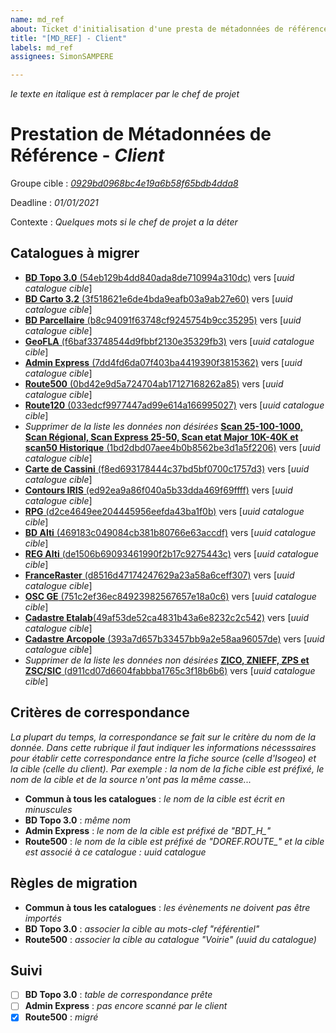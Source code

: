 ```yaml
---
name: md_ref
about: Ticket d'initialisation d'une presta de métadonnées de référence
title: "[MD_REF] - Client"
labels: md_ref
assignees: SimonSAMPERE

---
```


*le texte en italique est à remplacer par le chef de projet*

# Prestation de Métadonnées de Référence - *Client*

Groupe cible : [*0929bd0968bc4e19a6b58f65bdb4dda8*](https://app.isogeo.com/groups/0929bd0968bc4e19a6b58f65bdb4dda8/dashboard/formats)

Deadline : *01/01/2021*

Contexte : *Quelques mots si le chef de projet a la déter*

## Catalogues à migrer

- [**BD Topo 3.0** (54eb129b4dd840ada8de710994a310dc)](https://app.isogeo.com/groups/504f49055abc4d0b9865038fbc99b44b/inventory/search?p=1&ob=%23relevance&od=des&q=catalog%3A54eb129b4dd840ada8de710994a310dc) vers  [*uuid catalogue cible*]  
- [**BD Carto 3.2** (3f518621e6de4bda9eafb03a9ab27e60)](https://app.isogeo.com/groups/504f49055abc4d0b9865038fbc99b44b/inventory/search?p=1&ob=%23relevance&od=des&q=catalog%3A3f518621e6de4bda9eafb03a9ab27e60) vers [*uuid catalogue cible*]
- [**BD Parcellaire** (b8c94091f63748cf9245754b9cc35295)](https://app.isogeo.com/groups/504f49055abc4d0b9865038fbc99b44b/inventory/search?p=1&ob=%23relevance&od=des&q=catalog%3Ab8c94091f63748cf9245754b9cc35295) vers [*uuid catalogue cible*]
- [**GeoFLA** (f6baf33748544d9fbbf2130e35329fb3)](https://app.isogeo.com/groups/504f49055abc4d0b9865038fbc99b44b/inventory/search?p=1&ob=%23relevance&od=des&q=catalog%3Af6baf33748544d9fbbf2130e35329fb3) vers  [*uuid catalogue cible*]
- [**Admin Express** (7dd4fd6da07f403ba4419390f3815362)](https://app.isogeo.com/groups/504f49055abc4d0b9865038fbc99b44b/inventory/search?p=1&ob=%23relevance&od=des&q=catalog%3A7dd4fd6da07f403ba4419390f3815362) vers [*uuid catalogue cible*]  
- [**Route500** (0bd42e9d5a724704ab17127168262a85)](https://app.isogeo.com/groups/504f49055abc4d0b9865038fbc99b44b/inventory/search?p=1&ob=%23relevance&od=des&q=catalog%3Af6baf33748544d9fbbf2130e35329fb3) vers  [*uuid catalogue cible*]
- [**Route120** (033edcf9977447ad99e614a166995027)](https://app.isogeo.com/groups/504f49055abc4d0b9865038fbc99b44b/inventory/search?p=1&ob=%23relevance&od=des&q=catalog%3A033edcf9977447ad99e614a166995027) vers  [*uuid catalogue cible*]
- *Supprimer de la liste les données non désirées* [**Scan 25-100-1000, Scan Régional, Scan Express 25-50, Scan etat Major 10K-40K et scan50 Historique** (1bd2dbd07aee4b0b8562be3d1a5f2206)](https://app.isogeo.com/groups/504f49055abc4d0b9865038fbc99b44b/inventory/search?p=1&ob=%23relevance&od=des&q=catalog%3A1bd2dbd07aee4b0b8562be3d1a5f2206) vers [*uuid catalogue cible*]
- [**Carte de Cassini** (f8ed693178444c37bd5bf0700c1757d3)](https://app.isogeo.com/groups/504f49055abc4d0b9865038fbc99b44b/inventory/search?p=1&ob=%23relevance&od=des&q=catalog%3Af8ed693178444c37bd5bf0700c1757d3) vers  [*uuid catalogue cible*]
- [**Contours IRIS** (ed92ea9a86f040a5b33dda469f69ffff)](https://app.isogeo.com/groups/504f49055abc4d0b9865038fbc99b44b/inventory/search?p=1&ob=%23relevance&od=des&q=catalog%3Aed92ea9a86f040a5b33dda469f69ffff) vers [*uuid catalogue cible*]
- [**RPG** (d2ce4649ee204445956eefda43ba1f0b)](https://app.isogeo.com/groups/504f49055abc4d0b9865038fbc99b44b/inventory/search?p=1&ob=%23relevance&od=des&q=catalog%3Ad2ce4649ee204445956eefda43ba1f0b) vers  [*uuid catalogue cible*]    
- [**BD Alti** (469183c049084cb381b80766e63accdf)](https://app.isogeo.com/groups/504f49055abc4d0b9865038fbc99b44b/inventory/search?p=1&ob=%23relevance&od=des&q=catalog%3A469183c049084cb381b80766e63accdf) vers  [*uuid catalogue cible*]
- [**REG Alti** (de1506b69093461990f2b17c9275443c)](https://app.isogeo.com/groups/504f49055abc4d0b9865038fbc99b44b/inventory/search?p=1&ob=%23relevance&od=des&q=catalog%3Ade1506b69093461990f2b17c9275443c) vers [*uuid catalogue cible*]
- [**FranceRaster** (d8516d47174247629a23a58a6ceff307)](https://app.isogeo.com/groups/504f49055abc4d0b9865038fbc99b44b/inventory/search?p=1&ob=%23relevance&od=des&q=catalog%3Ad8516d47174247629a23a58a6ceff307) vers [*uuid catalogue cible*]
- [**OSC GE** (751c2ef36ec84923982567657e18a0c6)](https://app.isogeo.com/groups/504f49055abc4d0b9865038fbc99b44b/inventory/search?p=1&ob=%23relevance&od=des&q=catalog%3A751c2ef36ec84923982567657e18a0c6) vers  [*uuid catalogue cible*]
- [**Cadastre Etalab**(49af53de52ca4831b43a6e8232c2c542)](https://app.isogeo.com/groups/98b00a0db4ab411995ce08f6a47eb8a7/inventory/search?p=1&ob=%23relevance&od=des&q=catalog%3A49af53de52ca4831b43a6e8232c2c542) vers  [*uuid catalogue cible*]
- [**Cadastre Arcopole** (393a7d657b33457bb9a2e58aa96057de)](https://app.isogeo.com/groups/98b00a0db4ab411995ce08f6a47eb8a7/inventory/search?p=1&ob=%23relevance&od=des&q=catalog%3A393a7d657b33457bb9a2e58aa96057de) vers [*uuid catalogue cible*]
- *Supprimer de la liste les données non désirées* [**ZICO, ZNIEFF, ZPS et ZSC/SIC** (d911cd07d6604fabbba1765c3f18b6b6)](https://app.isogeo.com/groups/4380a3dd30df481aa19c7883e8ddee0d/inventory/search?p=1&ob=%23relevance&od=des&q=catalog%3Ad911cd07d6604fabbba1765c3f18b6b6) vers [*uuid catalogue cible*]

## Critères de correspondance
*La plupart du temps, la correspondance se fait sur le critère du nom de la donnée. Dans cette rubrique il faut indiquer les informations nécesssaires pour établir cette correspondance entre la fiche source (celle d'Isogeo) et la cible (celle du client). Par exemple : la nom de la fiche cible est préfixé, le nom de la cible et de la source n'ont pas la même casse...*
- **Commun à tous les catalogues** : *le nom de la cible est écrit en minuscules*
- **BD Topo 3.0** : *même nom*
- **Admin Express** : *le nom de la cible est préfixé de "BDT_H_"*
- **Route500** : *le nom de la cible est préfixé de "DOREF.ROUTE_" et la cible est associé à ce catalogue : uuid catalogue* 

## Règles de migration

- **Commun à tous les catalogues** : *les évènements ne doivent pas être importés*
- **BD Topo 3.0** : *associer la cible au mots-clef "référentiel"*
- **Route500** : *associer la cible au catalogue "Voirie" (uuid du catalogue)*

## Suivi

- [ ] **BD Topo 3.0** : *table de correspondance prête*
- [ ] **Admin Express** : *pas encore scanné par le client*
- [x] **Route500** : *migré*
